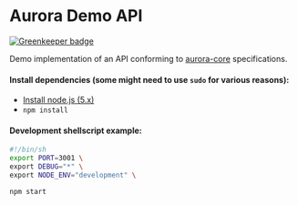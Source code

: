 Aurora Demo API
===============

[![Greenkeeper badge](https://badges.greenkeeper.io/soldotno/aurora-demo-api.svg)](https://greenkeeper.io/)

Demo implementation of an API conforming to [aurora-core](https://github.com/soldotno/aurora-core) specifications.

#### Install dependencies (some might need to use `sudo` for various reasons):
* [Install node.js (5.x)](https://nodejs.org/)
* `npm install`

#### Development shellscript example:
```sh
#!/bin/sh
export PORT=3001 \
export DEBUG="*" \
export NODE_ENV="development" \

npm start
```

